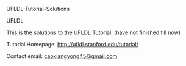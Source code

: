 UFLDL-Tutorial-Solutions

UFLDL

This is the solutions to the UFLDL Tutorial. (have not finished till now)

Tutorial Homepage: http://ufldl.stanford.edu/tutorial/

Contact email: caoxiangyong45@gmail.com
